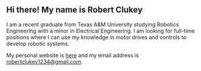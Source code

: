 ## Hi there! My name is Robert Clukey

I am a recent graduate from Texas A&M University studying Robotics Engineering with a minor in Electrical Engineering.
I am looking for full-time positions where I can use my knowledge in motor drives and controls to develop robotic systems.

My personal website is [here](https://people.tamu.edu/~rdc890444) and my email address is robertclukey1234@gmail.com.

<!--
**RClukey/RClukey** is a ✨ _special_ ✨ repository because its `README.md` (this file) appears on your GitHub profile.

Here are some ideas to get you started:

- 🔭 I’m currently working on ...
- 🌱 I’m currently learning ...
- 👯 I’m looking to collaborate on ...
- 🤔 I’m looking for help with ...
- 💬 Ask me about ...
- 📫 How to reach me: ...
- 😄 Pronouns: ...
- ⚡ Fun fact: ...
-->
